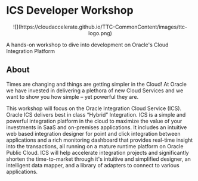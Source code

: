 # ICS Developer Workshop
<center>![](https://cloudaccelerate.github.io/TTC-CommonContent/images/ttc-logo.png)</center> 

A hands-on workshop to dive into development on Oracle's Cloud Integration Platform

## About
Times are changing and things are getting simpler in the Cloud! At Oracle we have invested in delivering a plethora of new Cloud Services and we want to show you how simple – yet powerful they are.

This workshop will focus on the Oracle Integration Cloud Service (ICS).  Oracle ICS delivers best in class “Hybrid” Integration. ICS is a simple and powerful integration platform in the cloud to maximize the value of your investments in SaaS and on-premises applications. It includes an intuitive web based integration designer for point and click integration between applications and a rich monitoring dashboard that provides real-time insight into the transactions, all running on a mature runtime platform on Oracle Public Cloud. ICS will help accelerate integration projects and significantly shorten the time-to-market through it's intuitive and simplified designer, an intelligent data mapper, and a library of adapters to connect to various applications.